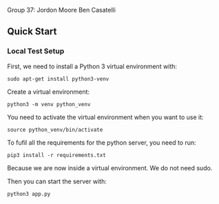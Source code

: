 Group 37:
Jordon Moore
Ben Casatelli

## Quick Start

### Local Test Setup

First, we need to install a Python 3 virtual environment with:

```
sudo apt-get install python3-venv
```

Create a virtual environment:

```
python3 -m venv python_venv
```

You need to activate the virtual environment when you want to use it:

```
source python_venv/bin/activate
```

To fufil all the requirements for the python server, you need to run:

```
pip3 install -r requirements.txt
```

Because we are now inside a virtual environment. We do not need sudo.

Then you can start the server with:

```
python3 app.py
```
